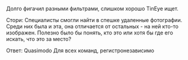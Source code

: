 ﻿Долго фигачил разными фильтрами, слишком хорошо TinEye ищет.

Стори:
Специалисты смогли найти в спешке удаленные фотографии. Среди них была и эта, она отличается от остальных - на ней кто-то изображен. Полезно было бы понять, кто это или хотя бы где его искать, что это за место?

Ответ:
Quasimodo
Для всех команд, регистронезависимо